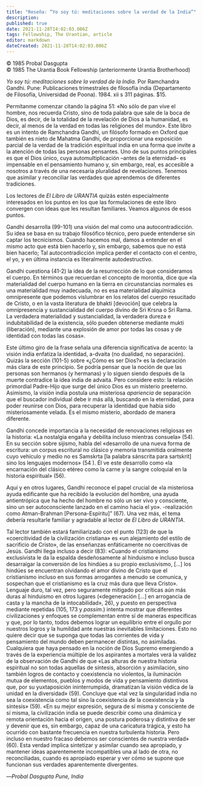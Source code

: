 ```yaml
---
title: "Reseña: “Yo soy tú: meditaciones sobre la verdad de la India”"
description: 
published: true
date: 2021-11-28T14:02:03.086Z
tags: Fellowship, The Urantian, article
editor: markdown
dateCreated: 2021-11-28T14:02:03.086Z
---
```


<p class="v-card v-sheet theme--light grey lighten-3 px-2">© 1985 Probal Dasgupta<br>© 1985 The Urantia Book Fellowship (anteriormente Urantia Brotherhood)</p>


_Yo soy tú: meditaciones sobre la verdad de la India._ Por Ramchandra Gandhi. Pune: Publicaciones trimestrales de filosofía india (Departamento de Filosofía, Universidad de Poona). 1984. xii s 311 páginas. $15.

Permítanme comenzar citando la página 51: «No sólo de pan vive el hombre, nos recuerda Cristo, sino de toda palabra que sale de la boca de Dios, es decir, de la totalidad de la revelación de Dios a la humanidad, es decir, al menos de la verdad en todas las religiones del mundo». Este libro es un intento de Ramchandra Gandhi, un filósofo formado en Oxford que también es nieto de Mahatma Gandhi, de proporcionar una exposición parcial de la verdad de la tradición espiritual india en una forma que invite a la atención de todas las personas pensantes. Uno de sus puntos principales es que el Dios único, cuya automultiplicación –antes de la eternidad– es impensable en el pensamiento humano y, sin embargo, real, es accesible a nosotros a través de una necesaria pluralidad de revelaciones. Tenemos que asimilar y reconciliar las verdades que aprendemos de diferentes tradiciones.

Los lectores de _El Libro de URANTIA_ quizás estén especialmente interesados en los puntos en los que las formulaciones de este libro convergen con ideas que les resultan familiares. Veamos algunos de esos puntos.

Gandhi desarrolla (99-101) una visión del mal como una autocontradicción. Su idea se basa en su trabajo filosófico técnico, pero puede entenderse sin captar los tecnicismos. Cuando hacemos mal, damos a entender en el mismo acto que está bien hacerlo y, sin embargo, sabemos que no está bien hacerlo; Tal autocontradicción implica perder el contacto con el centro, el yo, y en última instancia es literalmente autodestructivo.

Gandhi cuestiona (41-2) la idea de la resurrección de lo que consideramos el cuerpo. En términos que recuerdan el concepto de morontia, dice que «la materialidad del cuerpo humano en la tierra en circunstancias normales es una materialidad muy inadecuada, no es esa materialidad alquímica omnipresente que podemos vislumbrar en los relatos del cuerpo resucitado de Cristo, o en la vasta literatura de bhakti [devoción] que celebra la omnipresencia y sustancialidad del cuerpo divino de Sri Krsna o Sri Rama. La verdadera materialidad y sustancialidad, la verdadera dureza e indubitabilidad de la existencia, sólo pueden obtenerse mediante mukti (liberación), mediante una explosión de amor por todas las cosas y de identidad con todas las cosas».

Este último giro de la frase señala una diferencia significativa de acento: la visión india enfatiza la identidad, a-dvaita (no dualidad, no separación). Quizás la sección (101-5) sobre «¿Cómo es ser Dios?» es la declaración más clara de este principio. Se podría pensar que la noción de que las personas son hermanos (y hermanas) y lo siguen siendo después de la muerte contradice la idea india de advaita. Pero considere esto: la relación primordial Padre-Hijo que surge del único Dios es un misterio preeterno. Asimismo, la visión india postula una misteriosa _apariencia_ de separación que el buscador individual debe ir más allá, buscando en la eternidad, para poder reunirse con Dios, para recuperar la identidad que había sido misteriosamente velada. Es el mismo misterio, abordado de manera diferente.

Gandhi concede importancia a la necesidad de renovaciones religiosas en la historia: «La nostalgia engaña y debilita incluso mientras consuela» (54). En su sección sobre sijismo, habla del «desarrollo de una nueva forma de escritura: un corpus escritural no clásico y memoria transmitida oralmente cuyo vehículo y medio no es Samskrta [la palabra sánscrita para sartskrit] sino los lenguajes modernos» (54 ). Él ve este desarrollo como «la encarnación del clásico etéreo como la carne y la sangre coloquial en la historia espiritual» (56).

Aquí y en otros lugares, Gandhi reconoce el papel crucial de «la misteriosa ayuda edificante que ha recibido la evolución del hombre, una ayuda antientrópica que ha hecho del hombre no sólo un ser vivo y consciente, sino un ser autoconsciente lanzado en el camino hacia el yo». -realización como Atman-Brahman [Persona-Espíritu]” (67). Una vez más, el tema debería resultarle familiar y agradable al lector de _El Libro de URANTIA_.

Tal lector también estará familiarizado con el punto (123) de que la «coercitividad de la civilización cristiana» es «un alejamiento del estilo de sacrificio de Cristo», de las enseñanzas enfáticamente no coercitivas de Jesús. Gandhi llega incluso a decir (83): «Cuando el cristianismo exclusivista le da la espalda desdeñosamente al hinduismo e incluso busca desarraigar la conversión de los hindúes a su propio exclusivismo, [...] los hindúes se encuentran olvidando el amor divino de Cristo que el cristianismo incluso en sus formas arrogantes a menudo se comunica, y sospechan que el cristianismo es la cruz más dura que lleva Cristo». Lenguaje duro, tal vez, pero seguramente mitigado por críticas aún más duras al hinduismo en otros lugares («degeneración [...] en arrogancia de casta y la mancha de la intocabilidad», 26), y puesto en perspectiva mediante repetidas (105, 173 y _passim_.) intenta mostrar que diferentes civilizaciones y enfoques se complementan entre sí de maneras específicas y que, por lo tanto, todos debemos lograr un equilibrio entre el orgullo por nuestros logros y la humildad ante nuestras inevitables limitaciones. Esto no quiere decir que se suponga que todas las corrientes de vida y pensamiento del mundo deben permanecer distintas, no asimiladas. Cualquiera que haya pensado en la noción de Dios Supremo emergiendo a través de la experiencia múltiple de los aspirantes a mortales verá la validez de la observación de Gandhi de que «Las alturas de nuestra historia espiritual no son todas aquellas de síntesis, absorción y asimilación, sino también logros de contacto y coexistencia no violentos, la iluminación mutua de elementos, pueblos y modos de vida y pensamiento distintivos que, por su yuxtaposición ininterrumpida, dramatizan la visión védica de la unidad en la diversidad» (59). Concluye que «tal vez la singularidad india no sea la coexistencia como tal sino la coexistencia de la coexistencia y la síntesis» (59). «En su mejor expresión, segura de sí misma y consciente de sí misma, la civilización india se puede describir como una dinámica y remota orientación hacia el origen, una postura poderosa y distintiva de ser y devenir que es, sin embargo, capaz de una caricatura trágica, y esto ha ocurrido con bastante frecuencia en nuestra turbulenta historia. Pero incluso en nuestro fracaso debemos ser conscientes de nuestra verdad» (60). Esta verdad implica sintetizar y asimilar cuando sea apropiado, y mantener ideas aparentemente incompatibles una al lado de otra, no reconciliadas, cuando es apropiado esperar y ver cómo se supone que funcionan sus verdades aparentemente divergentes.

—_Probal Dasgupta_
_Pune, India_

